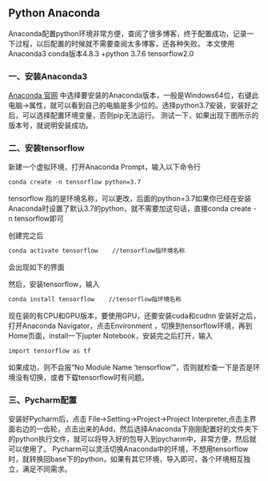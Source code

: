 ## Python Anaconda 

Anaconda配置python环境非常方便，查阅了很多博客，终于配置成功，记录一下过程，以后配置的时候就不需要查阅太多博客，还各种失败。
本文使用Anaconda3 conda版本4.8.3 +python 3.7.6 tensorflow2.0

### 一、安装Anaconda3

[Anaconda 官网](https://www.anaconda.com/products/individual) 中选择要安装的Anaconda版本，一般是Windows64位，右键此电脑->属性，就可以看到自己的电脑是多少位的。选择python3.7安装，安装好之后，可以选择配置环境变量，否则pip无法运行。
测试一下，如果出现下图所示的版本号，就说明安装成功。

### 二、安装tensorflow

新建一个虚拟环境，打开Anaconda Prompt，输入以下命令行
``` markdown
conda create -n tensorflow python=3.7
```
tensorflow 指的是环境名称，可以更改，后面的python=3.7如果你已经在安装Anaconda时设置了默认3.7的python，就不需要加这句话，直接conda create -n tensorflow即可

创建完之后
``` markdown
conda activate tensorflow    //tensorflow指环境名称
```
会出现如下的界面


然后，安装tensorflow，输入
``` markdown
conda install tensorflow    //tensorflow指环境名称
```
现在装的有CPU和GPU版本，要使用GPU，还要安装cuda和cudnn
安装好之后，打开Anaconda Navigator，点击Environment ，切换到tensorflow环境，再到Home页面，install一下jupter Notebook，安装完之后打开，输入
``` markdown
import tensorflow as tf
```
如果成功，则不会报“No Module Name ‘tensorflow’”，否则就检查一下是否是环境没有切换，或者下载tensorflow时有问题。

### 三、Pycharm配置
安装好Pycharm后，点击 File->Setting->Project->Project Interpreter,点击主界面右边的一齿轮，点击出来的Add，然后选择Anaconda下刚刚配置好的文件夹下的python执行文件，就可以将导入好的包导入到pycharm中，非常方便，然后就可以使用了。
Pycharm可以灵活切换Anaconda中的环境，不想用tensorflow时，就转换回base下的python，如果有其它环境，导入即可，各个环境相互独立，满足不同需求。


    
